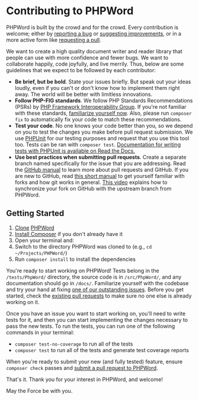 # Contributing to PHPWord

PHPWord is built by the crowd and for the crowd. Every contribution is welcome; either by [reporting a bug](https://github.com/PHPOffice/PHPWord/issues/new?labels=Bug+Report&template=bug_report.md) or [suggesting improvements](https://github.com/PHPOffice/PHPWord/issues/new?labels=Change+Request&template=feature_request.md), or in a more active form like [requesting a pull](https://github.com/PHPOffice/PHPWord/pulls).

We want to create a high quality document writer and reader library that people can use with more confidence and fewer bugs. We want to collaborate happily, code joyfully, and live merrily. Thus, below are some guidelines that we expect to be followed by each contributor:

- **Be brief, but be bold**. State your issues briefly. But speak out your ideas loudly, even if you can't or don't know how to implement them right away. The world will be better with limitless innovations.
- **Follow PHP-FIG standards**. We follow PHP Standards Recommendations (PSRs) by [PHP Framework Interoperability Group](http://www.php-fig.org/). If you're not familiar with these standards, [familiarize yourself now](https://github.com/php-fig/fig-standards). Also, please run `composer fix` to automatically fix your code to match these recommendations.
- **Test your code**. No one knows your code better than you, so we depend on you to test the changes you make before pull request submission. We use [PHPUnit](https://phpunit.de/) for our testing purposes and request that you use this tool too. Tests can be ran with `composer test`. [Documentation for writing tests with PHPUnit is available on Read the Docs.](https://phpunit.readthedocs.io)
- **Use best practices when submitting pull requests**. Create a separate branch named specifically for the issue that you are addressing. Read the [GitHub manual](https://help.github.com/articles/about-pull-requests) to learn more about pull requests and GitHub. If you are new to GitHub, read [this short manual](https://help.github.com/articles/fork-a-repo) to get yourself familiar with forks and how git works in general. [This video](http://www.youtube.com/watch?v=-zvHQXnBO6c) explains how to synchronize your fork on GitHub with the upstream branch from PHPWord.

## Getting Started

1. [Clone](https://help.github.com/en/articles/cloning-a-repository) [PHPWord](https://github.com/PHPOffice/PHPWord/)
2. [Install Composer](https://getcomposer.org/download/) if you don't already have it
3. Open your terminal and:
  1. Switch to the directory PHPWord was cloned to (e.g., `cd ~/Projects/PHPWord/`)
  2. Run `composer install` to install the dependencies

You're ready to start working on PHPWord! Tests belong in the `/tests/PhpWord/` directory, the source code is in `/src/PhpWord/`, and any documentation should go in `/docs/`. Familiarize yourself with the codebase and try your hand at fixing [one of our outstanding issues](https://github.com/PHPOffice/PHPWord/issues). Before you get started, check the [existing pull requests](https://github.com/PHPOffice/PHPWord/pulls) to make sure no one else is already working on it.

Once you have an issue you want to start working on, you'll need to write tests for it, and then you can start implementing the changes necessary to pass the new tests. To run the tests, you can run one of the following commands in your terminal:

- `composer test-no-coverage` to run all of the tests
- `composer test` to run all of the tests and generate test coverage reports

When you're ready to submit your new (and fully tested) feature, ensure `composer check` passes and [submit a pull request to PHPWord](https://github.com/PHPOffice/PHPWord/issues/new).

That's it. Thank you for your interest in PHPWord, and welcome!

May the Force be with you.
